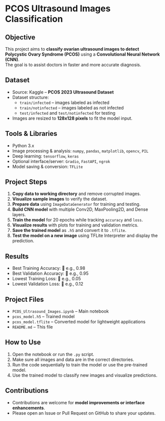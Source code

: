# PCOS Ultrasound Images Classification

##  Objective
This project aims to **classify ovarian ultrasound images to detect Polycystic Ovary Syndrome (PCOS)** using a **Convolutional Neural Network (CNN)**.  
The goal is to assist doctors in faster and more accurate diagnosis.

##  Dataset
- Source: Kaggle – **PCOS 2023 Ultrasound Dataset**  
- Dataset structure:  
  - `train/infected` – images labeled as infected  
  - `train/notinfected` – images labeled as not infected  
  - `test/infected` and `test/notinfected` for testing  
- Images are resized to **128x128 pixels** to fit the model input.

##  Tools & Libraries
- Python 3.x  
- Image processing & analysis: `numpy`, `pandas`, `matplotlib`, `opencv`, `PIL`  
- Deep learning: `tensorflow`, `keras`  
- Optional interface/server: `Gradio`, `FastAPI`, `ngrok`  
- Model saving & conversion: `TFLite`  

##  Project Steps
1. **Copy data to working directory** and remove corrupted images.  
2. **Visualize sample images** to verify the dataset.  
3. **Prepare data** using `ImageDataGenerator` for training and testing.  
4. **Build CNN model** with multiple Conv2D, MaxPooling2D, and Dense layers.  
5. **Train the model** for 20 epochs while tracking `accuracy` and `loss`.  
6. **Visualize results** with plots for training and validation metrics.  
7. **Save the trained model** as `.h5` and convert it to `.tflite`.  
8. **Test the model on a new image** using TFLite Interpreter and display the prediction.  

##  Results
- Best Training Accuracy: 🔹 e.g., 0.98  
- Best Validation Accuracy: 🔹 e.g., 0.95  
- Lowest Training Loss: 🔸 e.g., 0.05  
- Lowest Validation Loss: 🔸 e.g., 0.12  

## Project Files
- `PCOS_Ultrasound_Images.ipynb` – Main notebook  
- `pcos_model.h5` – Trained model  
- `pcos_model.tflite` – Converted model for lightweight applications  
- `README.md` – This file  

##  How to Use
1. Open the notebook or run the `.py` script.  
2. Make sure all images and data are in the correct directories.  
3. Run the code sequentially to train the model or use the pre-trained model.  
4. Use the trained model to classify new images and visualize predictions.

##  Contributions
- Contributions are welcome for **model improvements or interface enhancements**.  
- Please open an Issue or Pull Request on GitHub to share your updates.
